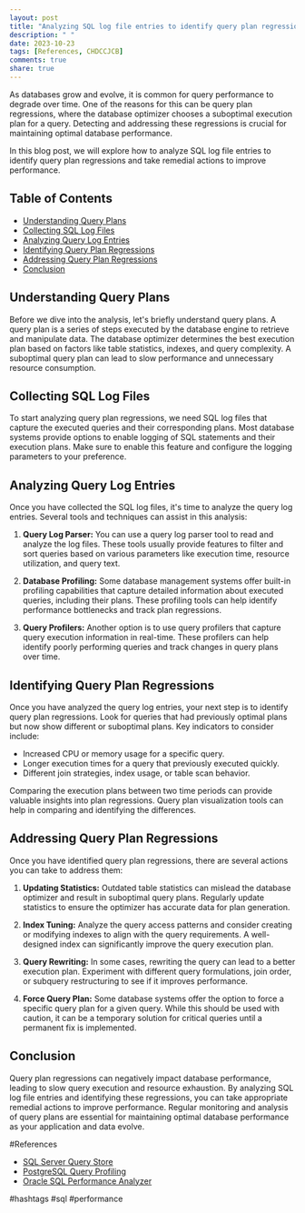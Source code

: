 ```yaml
---
layout: post
title: "Analyzing SQL log file entries to identify query plan regressions"
description: " "
date: 2023-10-23
tags: [References, CHDCCJCB]
comments: true
share: true
---
```


As databases grow and evolve, it is common for query performance to degrade over time. One of the reasons for this can be query plan regressions, where the database optimizer chooses a suboptimal execution plan for a query. Detecting and addressing these regressions is crucial for maintaining optimal database performance.

In this blog post, we will explore how to analyze SQL log file entries to identify query plan regressions and take remedial actions to improve performance.

## Table of Contents
- [Understanding Query Plans](#understanding-query-plans)
- [Collecting SQL Log Files](#collecting-sql-log-files)
- [Analyzing Query Log Entries](#analyzing-query-log-entries)
- [Identifying Query Plan Regressions](#identifying-query-plan-regressions)
- [Addressing Query Plan Regressions](#addressing-query-plan-regressions)
- [Conclusion](#conclusion)

## Understanding Query Plans

Before we dive into the analysis, let's briefly understand query plans. A query plan is a series of steps executed by the database engine to retrieve and manipulate data. The database optimizer determines the best execution plan based on factors like table statistics, indexes, and query complexity. A suboptimal query plan can lead to slow performance and unnecessary resource consumption.

## Collecting SQL Log Files

To start analyzing query plan regressions, we need SQL log files that capture the executed queries and their corresponding plans. Most database systems provide options to enable logging of SQL statements and their execution plans. Make sure to enable this feature and configure the logging parameters to your preference.

## Analyzing Query Log Entries

Once you have collected the SQL log files, it's time to analyze the query log entries. Several tools and techniques can assist in this analysis:

1. **Query Log Parser:** You can use a query log parser tool to read and analyze the log files. These tools usually provide features to filter and sort queries based on various parameters like execution time, resource utilization, and query text.

2. **Database Profiling:** Some database management systems offer built-in profiling capabilities that capture detailed information about executed queries, including their plans. These profiling tools can help identify performance bottlenecks and track plan regressions.

3. **Query Profilers:** Another option is to use query profilers that capture query execution information in real-time. These profilers can help identify poorly performing queries and track changes in query plans over time.

## Identifying Query Plan Regressions

Once you have analyzed the query log entries, your next step is to identify query plan regressions. Look for queries that had previously optimal plans but now show different or suboptimal plans. Key indicators to consider include:

- Increased CPU or memory usage for a specific query.
- Longer execution times for a query that previously executed quickly.
- Different join strategies, index usage, or table scan behavior.

Comparing the execution plans between two time periods can provide valuable insights into plan regressions. Query plan visualization tools can help in comparing and identifying the differences.

## Addressing Query Plan Regressions

Once you have identified query plan regressions, there are several actions you can take to address them:

1. **Updating Statistics:** Outdated table statistics can mislead the database optimizer and result in suboptimal query plans. Regularly update statistics to ensure the optimizer has accurate data for plan generation.

2. **Index Tuning:** Analyze the query access patterns and consider creating or modifying indexes to align with the query requirements. A well-designed index can significantly improve the query execution plan.

3. **Query Rewriting:** In some cases, rewriting the query can lead to a better execution plan. Experiment with different query formulations, join order, or subquery restructuring to see if it improves performance.

4. **Force Query Plan:** Some database systems offer the option to force a specific query plan for a given query. While this should be used with caution, it can be a temporary solution for critical queries until a permanent fix is implemented.

## Conclusion

Query plan regressions can negatively impact database performance, leading to slow query execution and resource exhaustion. By analyzing SQL log file entries and identifying these regressions, you can take appropriate remedial actions to improve performance. Regular monitoring and analysis of query plans are essential for maintaining optimal database performance as your application and data evolve.

#References
- [SQL Server Query Store](https://docs.microsoft.com/en-us/sql/relational-databases/performance/monitoring-performance-by-using-the-query-store?view=sql-server-ver15)
- [PostgreSQL Query Profiling](https://www.postgresql.org/docs/current/auto_explain.html)
- [Oracle SQL Performance Analyzer](https://docs.oracle.com/cd/E11882_01/server.112/e41573/sql_tuning.htm#CHDCCJCB)

#hashtags
#sql #performance